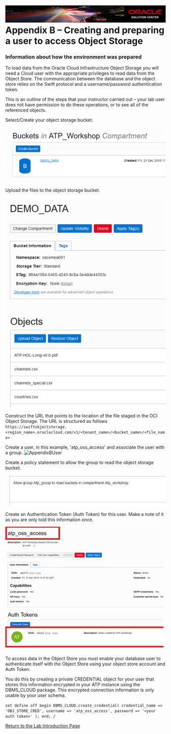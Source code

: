﻿# ![customer.logo3](./images/Common/customer.logo3.png)Appendix B – Creating and preparing a user to access Object Storage

### Information about how the environment was prepared

To load data from the Oracle Cloud Infrastructure Object Storage you will need a Cloud user with the appropriate privileges to read data from the Object Store. The communication between the database and the object store relies on the Swift protocol and a username/password authentication token. 

 

This is an outline of the steps that your instructor carried out – your lab user does not have permission to do these operations, or to see all of the referenced objects.

 

Select/Create your object storage bucket.

![AppendixBBucket](./images/AppendixB/AppendixBBucket.png)                                                  

Upload the files to the object storage bucket.

![AppnedixBObjects](./images/AppendixB/AppnedixBObjects.png)   

Construct the URL that points to the location of the file staged in the OCI Object Storage. The URL is structured as follows `https://swiftobjectstorage.<region_name>.oraclecloud.com/v1/<tenant_name>/<bucket_name>/<file_name>`

 

Create a user, in this example,  'atp_oss_access' and associate the user with a group. 
![AppendixBUser](./images/AppendixBUser.png) 

 

Create a policy statement to allow the group to read the object storage bucket.

![AppendixBPolicy](./images/AppendixB/AppendixBPolicy.png)   

Create an Authentication Token (Auth Token) for this user. Make a note of it as you are only told this information once.

 ![AppendixBAuth](./images/AppendixB/AppendixBAuth.png)

   



To access data in the Object Store you must enable your database user to authenticate itself with the Object Store using your object store account and Auth Token. 

 

You do this by creating a private CREDENTIAL object for your user that stores this information encrypted in your ATP instance using the DBMS_CLOUD package. This encrypted connection information is only usable by your user schema.

 

 

`set define off
begin
  DBMS_CLOUD.create_credential(
    credential_name => 'OBJ_STORE_CRED',
    username => 'atp_oss_access',
    password => '<your auth token>'
  );
end;
/`

 

 



[Return to the Lab Introduction Page](readme.md)
